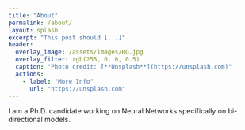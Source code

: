 ```yaml
---
title: "About"
permalink: /about/
layout: splash
excerpt: "This post should [...]"
header:
  overlay_image: /assets/images/HG.jpg
  overlay_filter: rgb(255, 0, 0, 0.5)
  caption: "Photo credit: [**Unsplash**](https://unsplash.com)"
  actions:
	- label: "More Info"
	  url: "https://unsplash.com"
---
```


I am a Ph.D. candidate working on Neural Networks specifically on bi-directional models.
